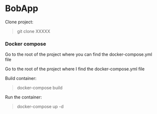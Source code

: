 # BobApp

Clone project:

> git clone XXXXX

### Docker compose
Go to the root of the project where you can find the docker-compose.yml file

Go to the root of the project where I find the docker-compose.yml file

Build container: 

> docker-compose build

Run the container:

> docker-compose up -d
